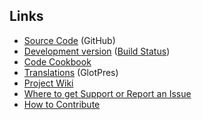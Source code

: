 ## Links

* [Source Code](https://github.com/benbalter/WP-Document-Revisions/) (GitHub)
* [Development version](https://github.com/benbalter/WP-Document-Revisions/tree/develop) ([Build Status](http://travis-ci.org/#!/benbalter/WP-Document-Revisions))
* [Code Cookbook](https://github.com/benbalter/WP-Document-Revisions-Code-Cookbook)
* [Translations](http://translations.benbalter.com/projects/wp-document-revisions/) (GlotPres)
* [Project Wiki](https://github.com/benbalter/WP-Document-Revisions/wiki)
* [Where to get Support or Report an Issue](https://github.com/benbalter/WP-Document-Revisions/wiki/Where-to-get-Support-or-Report-an-Issue)
* [How to Contribute](https://github.com/benbalter/WP-Document-Revisions/wiki/How-to-Contribute)
